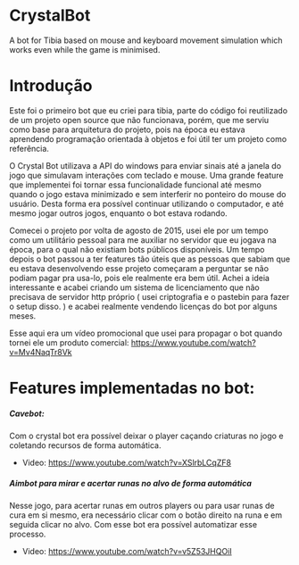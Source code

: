 # CrystalBot
A bot for Tibia based on mouse and keyboard movement simulation which works even while the game is minimised.


# Introdução

Este foi o primeiro bot que eu criei para tibia, parte do código foi reutilizado de um projeto open source que não funcionava, porém, que me serviu como base para arquitetura do projeto, pois na época eu estava aprendendo programação orientada à objetos e foi útil ter um projeto como referência.

O Crystal Bot utilizava a API do windows para enviar sinais até a janela do jogo que simulavam interações com teclado e mouse.
Uma grande feature que implementei foi tornar essa funcionalidade funcional até mesmo quando o jogo estava minimizado e sem interferir no ponteiro do mouse do usuário. Desta forma era possível continuar utilizando o computador, e até mesmo jogar outros jogos, enquanto o bot estava rodando.

Comecei o projeto por volta de agosto de 2015, usei ele por um tempo como um utilitário pessoal para me auxiliar no servidor que eu jogava na época, para o qual não existiam bots públicos disponíveis. Um tempo depois o bot passou a ter features tão úteis que as pessoas que sabiam que eu estava desenvolvendo esse projeto começaram a perguntar se não podiam pagar pra usa-lo, pois ele realmente era bem útil. Achei a ideia interessante e acabei criando um sistema de licenciamento que não precisava de servidor http próprio ( usei criptografia e o pastebin para fazer o setup disso. ) e acabei realmente vendendo licenças do bot por alguns meses.

Esse aqui era um vídeo promocional que usei para propagar o bot quando tornei ele um produto comercial: https://www.youtube.com/watch?v=Mv4NaqTr8Vk


# Features implementadas no bot:
##### Cavebot:

Com o crystal bot era possível deixar o player caçando criaturas no jogo e coletando recursos de forma automática.

  * Video: https://www.youtube.com/watch?v=XSlrbLCqZF8

##### Aimbot para mirar e acertar runas no alvo de forma automática

Nesse jogo, para acertar runas em outros players ou para usar runas de cura em si mesmo, era necessário clicar com o botão direito na runa e em seguida clicar no alvo. Com esse bot era possível automatizar esse processo.

  * Video: https://www.youtube.com/watch?v=v5Z53JHQOiI


